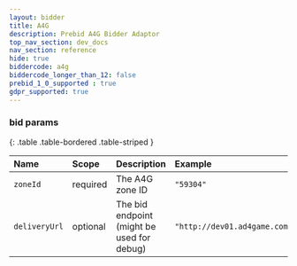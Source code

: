 ```yaml
---
layout: bidder
title: A4G
description: Prebid A4G Bidder Adaptor
top_nav_section: dev_docs
nav_section: reference
hide: true
biddercode: a4g
biddercode_longer_than_12: false
prebid_1_0_supported : true
gdpr_supported: true
---
```


### bid params

{: .table .table-bordered .table-striped } 

| Name        | Scope    | Description                                | Example                              |
| :---------- | :------- | :----------------------------------------- | :----------------------------------- |
| `zoneId`     | required | The A4G zone ID                            | `"59304"`                            |
| `deliveryUrl` | optional | The bid endpoint (might be used for debug) | `"http://dev01.ad4game.com/v1/bid"`  |
